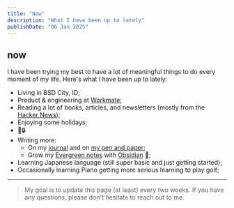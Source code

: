 ```yaml
---
title: "Now"
description: "What I have been up to lately"
publishDate: "06 Jan 2025"
---
```


## now

I have been trying my best to have a lot of meaningful things to do every moment of my life. Here's what I have been up to lately:

- Living in BSD City, ID;
- Product & engineering at [Workmate](https://workmate.asia);
- Reading a lot of books, articles, and newsletters (mostly from the [Hacker News](https://news.ycombinator.com));
- Enjoying some holidays;
- 🍰🔒
- Writing more:
  - On my [journal](https://hisam.dev/journals) and on [my pen and paper](https://hisam.dev/uses);
  - Grow my [Evergreen notes](https://notes.andymatuschak.org/Evergreen_notes) with [Obsidian](https://obsidian.md) 🌱;
- Learning Japanese language (still super basic and just getting started);
- Occasionally learning Piano getting more serious learning to play golf;

---

> My goal is to update this page (at least) every two weeks. If you have any questions, please don't hesitate to reach out to me.
